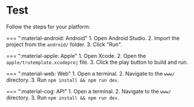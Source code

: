 # Test
Follow the steps for your platform:

=== ":material-android: Android"
    1. Open Android Studio.
    2. Import the project from the `android/` folder.
    3. Click "Run".

=== ":material-apple: Apple"
    1. Open Xcode.
    2. Open the `apple/trutemplate.xcodeproj` file.
    3. Click the play button to build and run.

=== ":material-web: Web"
    1. Open a terminal.
    2. Navigate to the `www/` directory.
    3. Run `npm install && npm run dev`.

=== ":material-cog: API"
    1. Open a terminal.
    2. Navigate to the `www/` directory.
    3. Run `npm install && npm run dev`.

